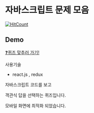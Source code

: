 # 자바스크립트 문제 모음

[![HitCount](http://hits.dwyl.io/JunH-K/react-js-question.svg)](http://hits.dwyl.io/JunH-K/react-js-question)

## Demo

[:question:퀴즈 맞추러 가기!](https://junh-k.github.io/react-js-question/)

사용기술

* react.js , redux


자바스크립트 코드를 보고

객관식 답을 선택하는 퀴즈입니다.

모바일 화면에 최적화 되었습니다.



